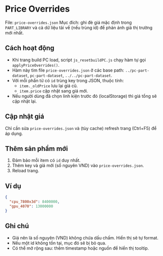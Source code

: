 # Price Overrides

File: `price-overrides.json`
Mục đích: ghi đè giá mặc định trong `PART_LIBRARY` và cả dữ liệu tải về (nếu trùng id) để phản ánh giá thị trường mới nhất.

## Cách hoạt động
- Khi trang build PC load, script `js_resetbuildPC.js` chạy hàm tự gọi `applyPriceOverrides()`.
- Hàm này tìm file `price-overrides.json` ở các base path: `../pc-part-dataset`, `pc-part-dataset`, `../../pc-part-dataset`.
- Với mỗi phần tử có `id` trùng key trong JSON, thuộc tính:
  - `item._oldPrice` lưu lại giá cũ.
  - `item.price` cập nhật sang giá mới.
- Nếu người dùng đã chọn linh kiện trước đó (localStorage) thì giá tổng sẽ cập nhật lại.

## Cập nhật giá
Chỉ cần sửa `price-overrides.json` và (tùy cache) refresh trang (Ctrl+F5) để áp dụng.

## Thêm sản phẩm mới
1. Đảm bảo mỗi item có `id` duy nhất.
2. Thêm key và giá mới (số nguyên VND) vào `price-overrides.json`.
3. Reload trang.

## Ví dụ
```json
{
  "cpu_7800x3d": 8400000,
  "gpu_4070": 13000000
}
```

## Ghi chú
- Giá nên là số nguyên (VND) không chứa dấu chấm. Hiển thị sẽ tự format.
- Nếu một id không tồn tại, mục đó sẽ bị bỏ qua.
- Có thể mở rộng sau: thêm timestamp hoặc nguồn để hiển thị tooltip.
